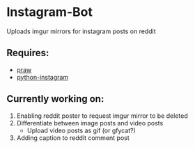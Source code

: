Instagram-Bot
=============

Uploads imgur mirrors for instagram posts on reddit

Requires:
---------
- [praw](https://praw.readthedocs.org/en/latest/)
- [python-instagram](https://github.com/Instagram/python-instagram)

Currently working on:
---------------------

1. Enabling reddit poster to request imgur mirror to be deleted
2. Differentiate between image posts and video posts
   - Upload video posts as gif (or gfycat?)
3. Adding caption to reddit comment post